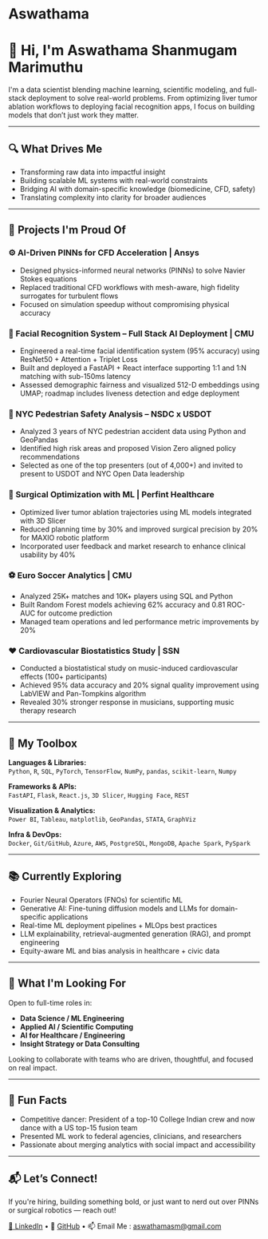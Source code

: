 # Aswathama
# 👋 Hi, I'm Aswathama Shanmugam Marimuthu

I'm a data scientist blending machine learning, scientific modeling, and full-stack deployment to solve real-world problems. From optimizing liver tumor ablation workflows to deploying facial recognition apps, I focus on building models that don’t just work they matter.

---

## 🔍 What Drives Me

- Transforming raw data into impactful insight  
- Building scalable ML systems with real-world constraints  
- Bridging AI with domain-specific knowledge (biomedicine, CFD, safety)  
- Translating complexity into clarity for broader audiences

---

## 🚀 Projects I'm Proud Of

### ⚙️ AI-Driven PINNs for CFD Acceleration | Ansys  
- Designed physics-informed neural networks (PINNs) to solve Navier Stokes equations  
- Replaced traditional CFD workflows with mesh-aware, high fidelity surrogates for turbulent flows  
- Focused on simulation speedup without compromising physical accuracy

### 🧠 Facial Recognition System – Full Stack AI Deployment | CMU  
- Engineered a real-time facial identification system (95% accuracy) using ResNet50 + Attention + Triplet Loss  
- Built and deployed a FastAPI + React interface supporting 1:1 and 1:N matching with sub-150ms latency  
- Assessed demographic fairness and visualized 512-D embeddings using UMAP; roadmap includes liveness detection and edge deployment

### 🚶 NYC Pedestrian Safety Analysis – NSDC x USDOT  
- Analyzed 3 years of NYC pedestrian accident data using Python and GeoPandas  
- Identified high risk areas and proposed Vision Zero aligned policy recommendations  
- Selected as one of the top presenters (out of 4,000+) and invited to present to USDOT and NYC Open Data leadership

### 🏥 Surgical Optimization with ML | Perfint Healthcare  
- Optimized liver tumor ablation trajectories using ML models integrated with 3D Slicer  
- Reduced planning time by 30% and improved surgical precision by 20% for MAXIO robotic platform  
- Incorporated user feedback and market research to enhance clinical usability by 40%

### ⚽ Euro Soccer Analytics | CMU  
- Analyzed 25K+ matches and 10K+ players using SQL and Python  
- Built Random Forest models achieving 62% accuracy and 0.81 ROC-AUC for outcome prediction  
- Managed team operations and led performance metric improvements by 20%

### ❤️ Cardiovascular Biostatistics Study | SSN  
- Conducted a biostatistical study on music-induced cardiovascular effects (100+ participants)  
- Achieved 95% data accuracy and 20% signal quality improvement using LabVIEW and Pan-Tompkins algorithm  
- Revealed 30% stronger response in musicians, supporting music therapy research

---

## 🧰 My Toolbox

**Languages & Libraries:**  
`Python`, `R`, `SQL`, `PyTorch`, `TensorFlow`, `NumPy`, `pandas`, `scikit-learn`, `Numpy`

**Frameworks & APIs:**  
`FastAPI`, `Flask`, `React.js`, `3D Slicer`, `Hugging Face`, `REST`

**Visualization & Analytics:**  
`Power BI`, `Tableau`, `matplotlib`, `GeoPandas`, `STATA`, `GraphViz`

**Infra & DevOps:**  
`Docker`, `Git/GitHub`, `Azure`, `AWS`, `PostgreSQL`, `MongoDB`, `Apache Spark`, `PySpark`

---

## 📚 Currently Exploring

- Fourier Neural Operators (FNOs) for scientific ML  
- Generative AI: Fine-tuning diffusion models and LLMs for domain-specific applications  
- Real-time ML deployment pipelines + MLOps best practices  
- LLM explainability, retrieval-augmented generation (RAG), and prompt engineering  
- Equity-aware ML and bias analysis in healthcare + civic data

---

## 🎯 What I'm Looking For

Open to full-time roles in:

- **Data Science / ML Engineering**  
- **Applied AI / Scientific Computing**  
- **AI for Healthcare / Engineering**  
- **Insight Strategy or Data Consulting**

Looking to collaborate with teams who are driven, thoughtful, and focused on real impact.

---

## 💬 Fun Facts

- Competitive dancer: President of a top-10 College Indian crew and now dance with a US top-15 fusion team  
- Presented ML work to federal agencies, clinicians, and researchers  
- Passionate about merging analytics with social impact and accessibility

---

## 📬 Let’s Connect!

If you're hiring, building something bold, or just want to nerd out over PINNs or surgical robotics — reach out!

[💼 LinkedIn](https://www.linkedin.com/in/aswathamasm/) • 🐙 [GitHub](https://github.com/aswath5) • 📫 Email Me : aswathamasm@gmail.com

<!--
**aswath5/aswath5** is a ✨ _special_ ✨ repository because its `README.md` (this file) appears on your GitHub profile.

Here are some ideas to get you started:

- 🔭 I’m currently working on ...
- 🌱 I’m currently learning ...
- 👯 I’m looking to collaborate on ...
- 🤔 I’m looking for help with ...
- 💬 Ask me about ...
- 📫 How to reach me: ...
- 😄 Pronouns: ...
- ⚡ Fun fact: ...
-->
